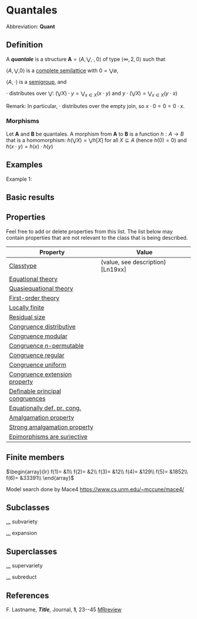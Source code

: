 # Quantales

Abbreviation: **Quant**

## Definition
A ***quantale*** is a structure $\mathbf{A}=\langle A, \bigvee, \cdot, 0\rangle$ of type $\langle\infty, 2, 0\rangle$ such that

$\langle A, \bigvee, 0\rangle$ is a [complete semilattice](complete_semilattices.md) with $0=\bigvee\emptyset$,

$\langle A, \cdot\rangle$ is a [semigroup](semigroups.md), and

$\cdot$ distributes over $\bigvee$:  $(\bigvee X)\cdot y=\bigvee_{x\in X}(x\cdot y)$ and $y\cdot(\bigvee X)=\bigvee_{x\in X}(y\cdot x)$


Remark: In particular, $\cdot$ distributes over the empty join, so $x\cdot 0=0=0\cdot x$.

### Morphisms
Let $\mathbf{A}$ and $\mathbf{B}$ be quantales. A morphism from $\mathbf{A}$ to $\mathbf{B}$ is a function $h:A\rightarrow B$ that is a homomorphism: 
$h(\bigvee X)=\bigvee h[X]$ for all $X\subseteq A$ (hence $h(0)=0$) and
$h(x \cdot y)=h(x) \cdot h(y)$



## Examples
Example 1: 

## Basic results


## Properties
Feel free to add or delete properties from this list. The list below may contain properties that are not relevant to the class that is being described.



|Property|Value|
|---|---|
|[Classtype](classtype.md)                        |(value, see description) [Ln19xx]  |
|[Equational theory](equational_theory.md)                | |
|[Quasiequational theory](quasiequational_theory.md)           | |
|[First-order theory](first-order_theory.md)               | |
|[Locally finite](locally_finite.md)                   | |
|[Residual size](residual_size.md)                    | |
|[Congruence distributive](congruence_distributive.md)          | |
|[Congruence modular](congruence_modular.md)               | |
|[Congruence $n$-permutable](congruence_$n$-permutable.md)        | |
|[Congruence regular](congruence_regular.md)               | |
|[Congruence uniform](congruence_uniform.md)               | |
|[Congruence extension property](congruence_extension_property.md)    | |
|[Definable principal congruences](definable_principal_congruences.md)  | |
|[Equationally def. pr. cong.](equationally_def._pr._cong..md)      | |
|[Amalgamation property](amalgamation_property.md)            | |
|[Strong amalgamation property](strong_amalgamation_property.md)     | |
|[Epimorphisms are surjective](epimorphisms_are_surjective.md)      | |

## Finite members

$\begin{array}{lr}
  f(1)= &1\\
  f(2)= &2\\
  f(3)= &12\\
  f(4)= &129\\
  f(5)= &1852\\
  f(6)= &33391\\
\end{array}$

Model search done by Mace4 https://www.cs.unm.edu/~mccune/mace4/

## Subclasses
  [...](...s.md) subvariety

  [...](...s.md) expansion


## Superclasses
  [...](...s.md) supervariety

  [...](...s.md) subreduct


## References


F. Lastname, ***Title***, Journal, **1**, 23--45 [MRreview](mrreviews.md) 



